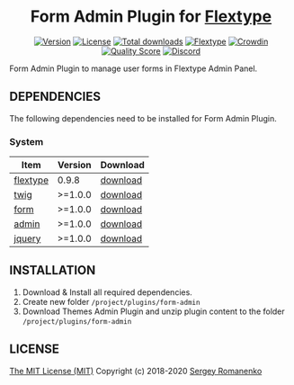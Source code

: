 <h1 align="center">Form Admin Plugin for <a href="http://flextype.org/">Flextype</a></h1>

<p align="center">
<a href="https://github.com/flextype-plugins/form-admin/releases"><img alt="Version" src="https://img.shields.io/github/release/flextype-plugins/form-admin.svg?label=version&color=black"></a> <a href="https://github.com/flextype-plugins/form-admin"><img src="https://img.shields.io/badge/license-MIT-blue.svg?color=black" alt="License"></a> <a href="https://github.com/flextype-plugins/form-admin"><img src="https://img.shields.io/github/downloads/flextype-plugins/form-admin/total.svg?color=black" alt="Total downloads"></a> <a href="https://github.com/flextype/flextype"><img src="https://img.shields.io/badge/Flextype-0.9.8-green.svg?color=black" alt="Flextype"></a> <a href="https://crowdin.com/project/flextype-plugin-form-admin"><img src="https://d322cqt584bo4o.cloudfront.net/flextype-plugin-form-admin/localized.svg?color=black" alt="Crowdin"></a> <a href="https://scrutinizer-ci.com/g/flextype-plugins/form-admin?branch=dev&color=black"><img src="https://img.shields.io/scrutinizer/g/flextype-plugins/form-admin.svg?branch=dev&color=black" alt="Quality Score"></a> <a href=""><img src="https://img.shields.io/discord/423097982498635778.svg?logo=discord&colorB=728ADA&label=Discord%20Chat" alt="Discord"></a>
</p>

Form Admin Plugin to manage user forms in Flextype Admin Panel.

## DEPENDENCIES

The following dependencies need to be installed for Form Admin Plugin.

### System

| Item | Version | Download |
|---|---|---|
| [flextype](https://github.com/flextype/flextype) | 0.9.8 | [download](https://github.com/flextype/flextype/releases) |
| [twig](https://github.com/flextype-plugins/twig) | >=1.0.0 | [download](https://github.com/flextype-plugins/twig/releases) |
| [form](https://github.com/flextype-plugins/form) | >=1.0.0 | [download](https://github.com/flextype-plugins/form/releases) |
| [admin](https://github.com/flextype-plugins/admin) | >=1.0.0 | [download](https://github.com/flextype-plugins/admin/releases) |
| [jquery](https://github.com/flextype-plugins/jquery) | >=1.0.0 | [download](https://github.com/flextype-plugins/jquery/releases) |

## INSTALLATION

1. Download & Install all required dependencies.
2. Create new folder `/project/plugins/form-admin`
3. Download Themes Admin Plugin and unzip plugin content to the folder `/project/plugins/form-admin`

## LICENSE
[The MIT License (MIT)](https://github.com/flextype-plugins/form-admin/blob/master/LICENSE.txt)
Copyright (c) 2018-2020 [Sergey Romanenko](https://github.com/Awilum)
